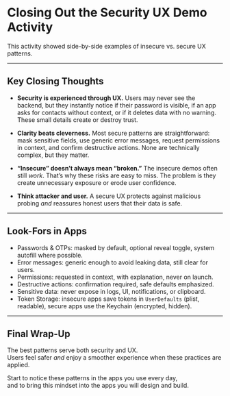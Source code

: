 # Closing Out the Security UX Demo Activity

This activity showed side-by-side examples of insecure vs. secure UX patterns.

---

## Key Closing Thoughts

- **Security is experienced through UX.** Users may never see the backend, but they instantly notice if their password is visible, if an app asks for contacts without context, or if it deletes data with no warning. These small details create or destroy trust.

- **Clarity beats cleverness.** Most secure patterns are straightforward: mask sensitive fields, use generic error messages, request permissions in context, and confirm destructive actions. None are technically complex, but they matter.

- **“Insecure” doesn’t always mean “broken.”** The insecure demos often still _work_. That’s why these risks are easy to miss. The problem is they create unnecessary exposure or erode user confidence.

- **Think attacker and user.** A secure UX protects against malicious probing _and_ reassures honest users that their data is safe.

---

## Look-Fors in Apps

- Passwords & OTPs: masked by default, optional reveal toggle, system autofill where possible.
- Error messages: generic enough to avoid leaking data, still clear for users.
- Permissions: requested in context, with explanation, never on launch.
- Destructive actions: confirmation required, safe defaults emphasized.
- Sensitive data: never expose in logs, UI, notifications, or clipboard.
- Token Storage: insecure apps save tokens in `UserDefaults` (plist, readable), secure apps use the Keychain (encrypted, hidden).

---

## Final Wrap-Up

The best patterns serve both security and UX.  
Users feel safer _and_ enjoy a smoother experience when these practices are applied.

Start to notice these patterns in the apps you use every day,  
and to bring this mindset into the apps you will design and build.

